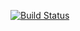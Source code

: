 [![Build Status](https://travis-ci.org/ITP-Webdev/final-project-kylejmichel.svg?branch=master)](https://travis-ci.org/ITP-Webdev/final-project-kylejmichel)
